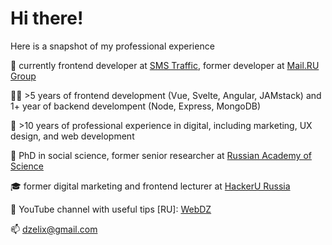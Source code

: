 # Hi there!

Here is a snapshot of my professional experience

🔨 currently frontend developer at [SMS Traffic](https://www.smstraffic.ru), former developer at [Mail.RU Group](https://vkcombo.ru)

👨‍💻 >5 years of frontend development (Vue, Svelte, Angular, JAMstack) and 1+ year of backend develompent (Node, Express, MongoDB)

🔔 >10 years of professional experience in digital, including marketing, UX design, and web development

🔭 PhD in social science, former senior researcher at [Russian Academy of Science](https://www.instituteofeurope.ru)

🎓 former digital marketing and frontend lecturer at [HackerU Russia](https://hackeru.com)

🔬 YouTube channel with useful tips [RU]: [WebDZ](https://www.youtube.com/channel/UCx4T-knjgUlLXCg5gGw0Fgw)

📫 [dzelix@gmail.com](mailto:dzelix@gmail.com)
